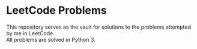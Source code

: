 # LeetCode Problems

This repository serves as the vault for solutions to the problems attempted by me in LeetCode.<br/>
All problems are solved in Python 3.
